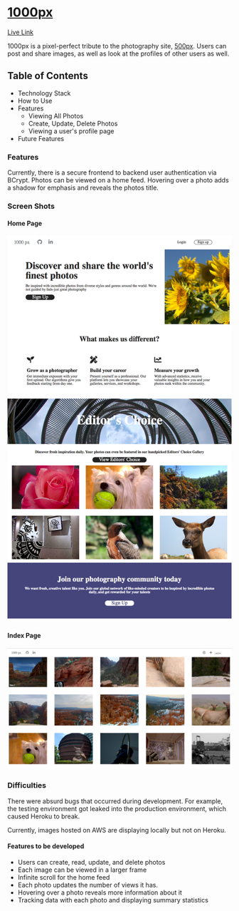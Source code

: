 # [1000px](https://asd-1000pix.herokuapp.com/)

[Live Link](https://asd-1000pix.herokuapp.com/)

1000px is a pixel-perfect tribute to the photography site, [500px](https://web.500px.com/). Users can post and share images, as well as look at the profiles of other users as well.

## Table of Contents

  * Technology Stack
  * How to Use
  * Features
    * Viewing All Photos
    * Create, Update, Delete Photos
    * Viewing a user's profile page
  * Future Features

### Features

Currently, there is a secure frontend to backend user authentication via BCrypt. Photos can be viewed on a home feed. Hovering over a photo adds a shadow for emphasis and reveals the photos title.

### Screen Shots

#### Home Page 

![Home Page](readme_assets/home.jpg)

#### Index Page

![Index Page](readme_assets/index.png)

### Difficulties 

  There were absurd bugs that occurred during development. For example, the testing environment got leaked into the production environment, which caused Heroku to break.

  Currently, images hosted on AWS are displaying locally but not on Heroku.


#### Features to be developed

  * Users can create, read, update, and delete photos
  * Each image can be viewed in a larger frame
  * Infinite scroll for the home feed 
  * Each photo updates the number of views it has.
  * Hovering over a photo reveals more information about it
  * Tracking data with each photo and displaying summary statistics


